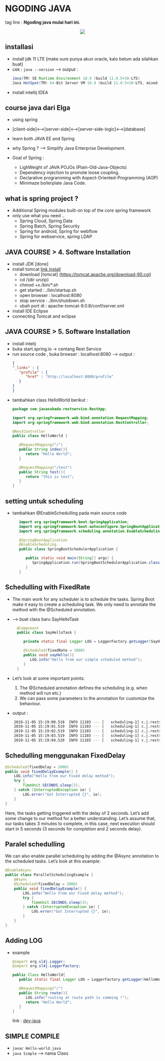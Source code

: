 # NGODING JAVA 
tag line : **Ngoding java mulai hari ini.**

<p align="center">
<img src="./img/java-features.png">
</p>


## installasi
* install jdk 11 LTE [make sure punya akun oracle, kalo belum ada silahkan buat]
* cek : `java --version` --> output : 
    ```java 11.0.5 2019-10-15 LTS
    Java(TM) SE Runtime Environment 18.9 (build 11.0.5+10-LTS)
    Java HotSpot(TM) 64-Bit Server VM 18.9 (build 11.0.5+10-LTS, mixed mode)
    ```
* install intellij IDEA

## course java dari Elga
* using spring
* [client-side]<-->[server-side]<-->[server-side-logic]<-->[database]
* learn both JAVA EE and Spring

* why Spring ? --> Simplify Java Enterprise Development.
* Goal of Spring :
   * LighWeight of JAVA POJOs (Plain-Old-Java-Objects)
   * Dependency injection to promote loose coupling.
   * Declarative programming with Aspect-Oriented-Programming (AOP) 
   * Minimaze boilerplate Java Code.

## what is spring project ?
* Additional Spring modules built-on top of the core spring framework 
* only use what you need ..
   * Spring Cloud, Spring Data
   * Spring Batch, Spring Security
   * Spring for android, Spring for webflow
   * Spring for webservice, spring LDAP

## JAVA COURSE > 4. Software Installation 
* install JDK [done]
* install tomcat [link install](https://www.dev2qa.com/how-to-install-tomcat-in-macos/)
  * download [tomcat] (https://tomcat.apache.org/download-90.cgi)
  * cd /{dir unzip}
  * chmod +x./bin/*.sh
  * get started : ./bin/startup.sh 
  * open browser : localhost:8080
  * stop service : ./bin/shutdown.sh
  * ubah port di : apache-tomcat-9.0.8/conf/server.xml
* install IDE Eclipse 
* connecting Tomcat and eclipse

## JAVA COURSE > 5. Software Installation 
* install intelij
* buka start.spring.io -> centang Rest Service
* run source code , buka browser : localhost:8080 --> output :
   ```json
   {
   "_links" : {
      "profile" : {
         "href" : "http://localhost:8080/profile"
      }
   }
   }
   ```
* tambahkan class HelloWorld berikut :
   ```java
   package com.javasuhada.restservice.RestApp;

   import org.springframework.web.bind.annotation.RequestMapping;
   import org.springframework.web.bind.annotation.RestController;

   @RestController
   public class HelloWorld {

      @RequestMapping("/")
      public String index(){
         return "Hello World";
      }

      @RequestMapping("/test")
      public String test(){
         return "this is test";
      }
   }
   ```

## setting untuk scheduling 
   * tambahkan @EnableSchedulling pada main source code
      ```java
         import org.springframework.boot.SpringApplication;
         import org.springframework.boot.autoconfigure.SpringBootApplication;
         import org.springframework.scheduling.annotation.EnableScheduling;

         @SpringBootApplication
         @EnableScheduling
         public class SpringBootSchedulerApplication {

            public static void main(String[] args) {
               SpringApplication.run(SpringBootSchedulerApplication.class, args);
            }
         }
      ``` 

## Schedulling with FixedRate
 * The main work for any scheduler is to schedule the tasks. Spring Boot make it easy to create a scheduling task. We only need to annotate the method with the @Scheduled annotation.

 * --> buat class baru SayHelloTask
    ```java
      @Component
      public class SayHelloTask {

         private static final Logger LOG = LoggerFactory.getLogger(SayHelloTask.class);

         @Scheduled(fixedRate = 1000)
         public void sayHello(){
            LOG.info("Hello from our simple scheduled method");
         }
      }
    ```
  * Let’s look at some important points:
      1. The @Scheduled annotation defines the scheduling (e.g. when method will run etc.)
      2. We can pass some parameters to the annotation for customize the behaviour.
  * output :
  ```bash
      2019-11-05 15:19:00.518  INFO 11103 --- [   scheduling-1] c.j.restservice.RestApp.SayHelloTask     : assalamualaikum
      2019-11-05 15:19:01.519  INFO 11103 --- [   scheduling-1] c.j.restservice.RestApp.SayHelloTask     : assalamualaikum
      2019-11-05 15:19:02.519  INFO 11103 --- [   scheduling-1] c.j.restservice.RestApp.SayHelloTask     : assalamualaikum
      2019-11-05 15:19:03.519  INFO 11103 --- [   scheduling-1] c.j.restservice.RestApp.SayHelloTask     : assalamualaikum
      2019-11-05 15:19:04.520  INFO 11103 --- [   scheduling-1] c.j.restservice.RestApp.SayHelloTask     : assalamualaikum
  ```

## Schedulling menggunakan FixedDelay 
```java
@Scheduled(fixedDelay = 2000)
public void fixedDelayExample() {
    LOG.info("Hello from our Fixed delay method");
    try {
        TimeUnit.SECONDS.sleep(3);
    } catch (InterruptedException ie) {
        LOG.error("Got Interrupted {}", ie);
    }
}
```

Here, the tasks getting triggered with the delay of 2 seconds. Let’s add some change to our method for a better understanding. Let’s assume that, our tasks takes 3 minutes to complete, in this case, next execution should start in 5 seconds (3 seconds for completion and 2 seconds delay).



## Paralel schedulling
We can also enable parallel scheduling by adding the @Async annotation to the scheduled tasks. Let’s look at this example:
```java
@EnableAsync
public class ParallelSchedulingExample {
    @Async
    @Scheduled(fixedDelay = 2000)
    public void fixedDelayExample() {
        LOG.info("Hello from our Fixed delay method");
        try {
            TimeUnit.SECONDS.sleep(3);
        } catch (InterruptedException ie) {
            LOG.error("Got Interrupted {}", ie);
        }
    }
}
```

## Adding LOG
* example
   ```java
   @import org.sl4j.Logger;
   @import org.sl4j.LoggerFactory;

   public Class HelloWorld{
      public static final Logger LOG = LoggerFactory.getLogger(HelloWorld.class);

      @RequestMapping("/")
      public String route(){
         LOG.info("routing at route path is comming !");
         return "Hello World";
      }
   } 
   ```

   link : [dev-java](https://www.javadevjournal.com/spring-boot/spring-boot-scheduler/)

## SIMPLE COMPILE
* `javac Hello-world.java`
* `java Simple` --> nama Class